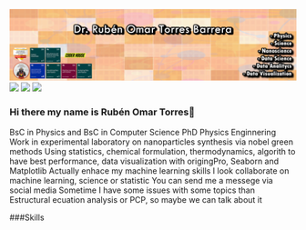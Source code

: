 
<img src='https://raw.githubusercontent.com/omarsharif9/omarsharif9/master/github.fw.png'></img>
<a href='mailto:rubenomar.t@gmail.com'><img src='https://img.shields.io/badge/Gmail-D14836?style=for-the-badge&logo=gmail&logoColor=white'></img></a>
<a href='mailto:omar_fcfm@hotmail.com.com'><img src='https://img.shields.io/badge/Microsoft_Outlook-0078D4?style=for-the-badge&logo=microsoft-outlook&logoColor=white'></img></a>
<a href='https://www.linkedin.com/in/rubentorresphd/' target='_blank' rel='referrer noopener'><img src='https://img.shields.io/badge/LinkedIn-0077B5?style=for-the-badge&logo=linkedin&logoColor=white'></img></a>

### Hi there my name is Rubén Omar Torres👋

BsC in Physics and BsC in Computer Science
PhD Physics Enginnering
Work in experimental laboratory on nanoparticles synthesis via nobel green methods 
Using statistics, chemical formulation, thermodynamics, algorith to have best performance, data visualization with origingPro, Seaborn and Matplotlib
Actually enhace my machine learning skills
I look collaborate on machine learning, science or statistic
You can send me a messege via social media
Sometime I have some issues with some topics than Estructural ecuation analysis or PCP, so maybe we can talk about it

###Skills
